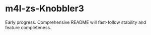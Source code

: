# m4l-zs-Knobbler3

Early progress. Comprehensive README will fast-follow stability and feature
completeness.
